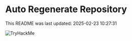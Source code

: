 # Auto Regenerate Repository

This README was last updated: 2025-02-23 10:27:31

 ![TryHackMe](https://tryhackme.com/badge/533634)